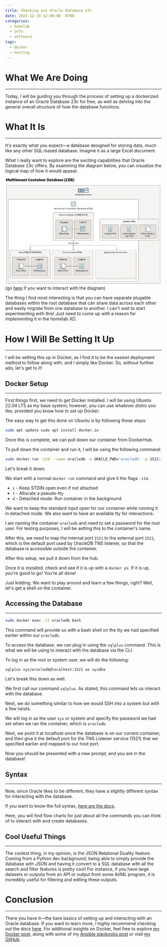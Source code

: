 ```yaml
---
title: Checking out Oracle Database 23c
date: 2023-12-10 12:00:00 -0700
categories:
  - homelab
  - info
  - software
tags:
  - docker
  - hosting
---
```

# What We Are Doing
---

Today, I will be guiding you through the process of setting up a dockerized instance of an Oracle Database 23c for free, as well as delving into the general overall structure of how the database functions.

# What It Is
---

It's exactly what you expect—a database designed for storing data, much like any other SQL-based database. Imagine it as a large Excel document.

What I really want to explore are the exciting capabilities that Oracle Database 23c offers. By examining the diagram below, you can visualize the logical map of how it would appear.

![](/assets/images/oracle/database-structure.png)
(go [here](https://docs.oracle.com/en/database/oracle/oracle-database/23/dbiad/db_cdb.html) if you want to interact with the diagram)

The thing I find most interesting is that you can have separate plugable databases within the root database that can share data across each other and easily migrate from one database to another. I can't wait to start experimenting with this! Just need to come up with a reason for implementing it in the homelab XD.

# How I Will Be Setting It Up
---

I will be setting this up in Docker, as I find it to be the easiest deployment method to follow along with, and I simply like Docker. So, without further ado, let's get to it!

## Docker Setup
---

First things first, we need to get Docker installed. I will be using Ubuntu 22.04 LTS as my base system; however, you can use whatever distro you like, provided you know how to set up Docker.

The easy way to get this done on Ubuntu is by following these steps:

```bash
sudo apt update sudo apt install docker.io
```

Once this is complete, we can pull down our container from DockerHub.

To pull down the container and run it, I will be using the following command:

```bash
sudo docker run -itd --name oracledb -e ORACLE_PWD='oracledb' -p 1521:1521 container-registry.oracle.com/database/free:latest
```

Let's break it down.

We start with a normal `docker run` command and give it the flags `-itd`.

- `i` - Keep STDIN open even if not attached
- `t` - Allocate a pseudo-tty
- `d` - Detached mode: Run container in the background

We want to keep the standard input open for our container while running it in detached mode. We also want to have an available tty for interactions.

I am naming the container `oracledb` and need to set a password for the root user. For testing purposes, I will be setting this to the container's name.

After this, we need to map the internal port `1521` to the external port `1521`, which is the default port used by OracleDB TNS listener, so that the database is accessible outside the container.

After this setup, we pull it down from the hub.

Once it is installed, check and see if it is up with a `docker ps`. If it is up, you're good to go! You're all done!

Just kidding. We want to play around and learn a few things, right? Well, let's get a shell on the container.

## Accessing the Database
---

```bash
sudo docker exec -it oracledb bash
```

This command will provide us with a bash shell on the tty we had specified earlier within our `oracledb`.

To access the database, we can plug in using the `sqlplus` command. This is what we will be using to interact with the database via the CLI.

To log in as the root or system user, we will do the following:

```bash
sqlplus sys/oracledb@localhost:1521 as sysdba
```

Let's break this down as well.

We first call our command `sqlplus`. As stated, this command lets us interact with the database.

Next, we do something similar to how we would SSH into a system but with a few twists.

We will log in as the user `sys` or system and specify the password we had set when we ran the container, which is `oracledb`.

Next, we point it at localhost since the database is on our current container, and then give it the default port for the TNS Listener service (1521) that we specified earlier and mapped to our host port.

Now you should be presented with a new prompt, and you are in the database!

## Syntax 
---
Now, since Oracle likes to be different, they have a slightly different syntax for interacting with the database.

If you want to know the full syntax, [here are the docs](https://docs.oracle.com/en/database/oracle/oracle-database/23/sqlrf/CREATE-DATABASE.html).

Here, you will find flow charts for just about all the commands you can think of to interact with and create databases.

## Cool Useful Things
---

The coolest thing, in my opinion, is the JSON Relational Duality feature. Coming from a Python dev background, being able to simply provide the database with JSON and having it convert to a SQL database with all the search and filter features is pretty cool! For instance, if you have large datasets or outputs from an API or output from some AI/ML program, it is incredibly useful for filtering and editing these outputs.

# Conclusion
---

There you have it—the bare basics of setting up and interacting with an Oracle database. If you want to learn more, I highly recommend checking out the docs [here](https://docs.oracle.com/en/database/oracle/oracle-database/index.html). For additional insights on Docker, feel free to explore [my Docker post](https://xxkaitonakamuraxx.github.io/posts/docker-setup/), along with some of my [Ansible playbooks post](https://xxkaitonakamuraxx.github.io/posts/ansible/) or visit [my GitHub](https://github.com/xXKaitoNakamuraXx).